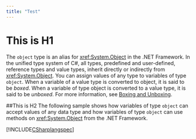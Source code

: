 ```yaml
---
title: "Test"
---
```


 # This is H1
The  `object` type is an alias for <xref:System.Object> in the .NET Framework. In the unified type system of C#, all types, predefined and user-defined, reference types and value types, inherit directly or indirectly from <xref:System.Object>. You can assign values of any type to variables of type `object`. When a variable of a value type is converted to object, it is said to be *boxed*. When a variable of type object is converted to a value type, it is said to be *unboxed*. For more information, see [Boxing and Unboxing](../../../csharp/programming-guide/types/boxing-and-unboxing.md).  
  
##This is H2
 The following sample shows how variables of type `object` can accept values of any data type and how variables of type `object` can use methods on <xref:System.Object> from the .NET Framework.  
  
 
 [!INCLUDE[CSharplangspec](~/includes/csharplangspec-md.md)]  
